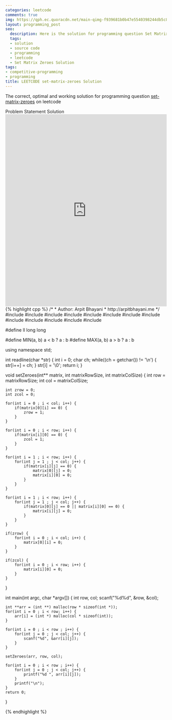 ```yaml
---
categories: leetcode
comments: true
img: https://qph.ec.quoracdn.net/main-qimg-f939681b0b47e5540398244db5c8966f?convert_to_webp=true
layout: programming_post
seo:
  description: Here is the solution for programming question Set Matrix Zeroes on leetcode
  tags:
  - solution
  - source code
  - programming
  - leetcode
  - Set Matrix Zeroes Solution
tags:
- competitive-programming
- programming
title: LEETCODE set-matrix-zeroes Solution
---
```

The correct, optimal and working solution for programming question [set-matrix-zeroes](https://leetcode.com/problems/set-matrix-zeroes/) on leetcode

<div class="ui secondary pointing large menu">
  <a class="grey item" data-tab="problem-statement">
    Problem Statement
  </a>
  <a class="active item grey" data-tab="solution">
    Solution
  </a>
</div>
<div class="ui bottom attached tab" data-tab="problem-statement">
    <iframe src="https://leetcode.com/problems/set-matrix-zeroes/" width="100%" height="600px" style="overflow: scroll; border: none;"></iframe>
</div>
<div class="ui bottom attached active tab" data-tab="solution">
{% highlight cpp %}
/*
 *  Author: Arpit Bhayani
 *  http://arpitbhayani.me
 */
#include <cmath>
#include <cstdio>
#include <cstdlib>
#include <climits>
#include <deque>
#include <iostream>
#include <list>
#include <limits>
#include <map>
#include <queue>
#include <set>
#include <stack>
#include <vector>

#define ll long long

#define MIN(a, b) a < b ? a : b
#define MAX(a, b) a > b ? a : b

using namespace std;

int readline(char *str) {
    int i = 0;
    char ch;
    while((ch = getchar()) != '\n') {
        str[i++] = ch;
    }
    str[i] = '\0';
    return i;
}

void setZeroes(int** matrix, int matrixRowSize, int matrixColSize) {
    int row = matrixRowSize;
    int col = matrixColSize;

    int zrow = 0;
    int zcol = 0;

    for(int i = 0 ; i < col; i++) {
        if(matrix[0][i] == 0) {
            zrow = 1;
        }
    }

    for(int i = 0 ; i < row; i++) {
        if(matrix[i][0] == 0) {
            zcol = 1;
        }
    }

    for(int i = 1 ; i < row; i++) {
        for(int j = 1 ; j < col; j++) {
            if(matrix[i][j] == 0) {
                matrix[0][j] = 0;
                matrix[i][0] = 0;
            }
        }
    }

    for(int i = 1 ; i < row; i++) {
        for(int j = 1 ; j < col; j++) {
            if(matrix[0][j] == 0 || matrix[i][0] == 0) {
                matrix[i][j] = 0;
            }
        }
    }

    if(zrow) {
        for(int i = 0 ; i < col; i++) {
            matrix[0][i] = 0;
        }
    }

    if(zcol) {
        for(int i = 0 ; i < row; i++) {
            matrix[i][0] = 0;
        }
    }
}

int main(int argc, char *argv[]) {
    int row, col;
    scanf("%d%d", &row, &col);

    int **arr = (int **) malloc(row * sizeof(int *));
    for(int i = 0 ; i < row; i++) {
        arr[i] = (int *) malloc(col * sizeof(int));
    }

    for(int i = 0 ; i < row ; i++) {
        for(int j = 0 ; j < col; j++) {
            scanf("%d", &arr[i][j]);
        }
    }

    setZeroes(arr, row, col);

    for(int i = 0 ; i < row ; i++) {
        for(int j = 0 ; j < col; j++) {
            printf("%d ", arr[i][j]);
        }
        printf("\n");
    }
    return 0;
}

{% endhighlight %}
</div>
